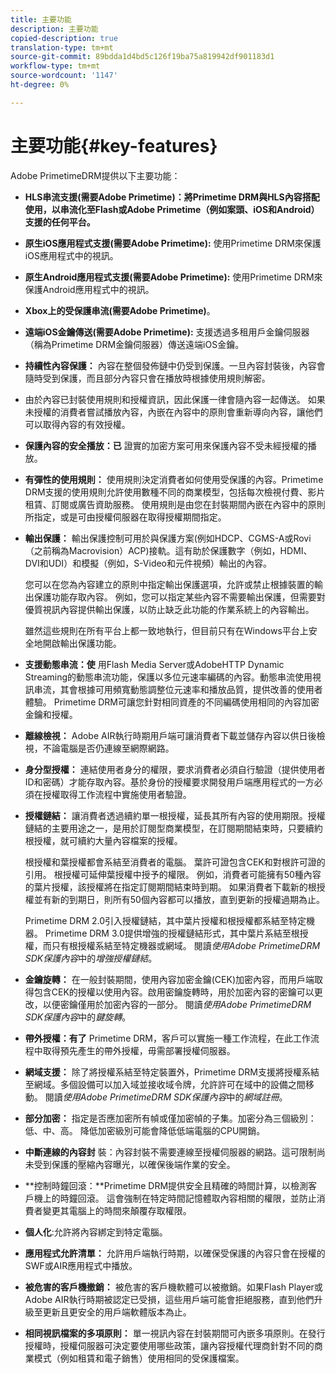 ```yaml
---
title: 主要功能
description: 主要功能
copied-description: true
translation-type: tm+mt
source-git-commit: 89bdda1d4bd5c126f19ba75a819942df901183d1
workflow-type: tm+mt
source-wordcount: '1147'
ht-degree: 0%

---
```



# 主要功能{#key-features}

Adobe PrimetimeDRM提供以下主要功能：

* **HLS串流支援(需要Adobe Primetime)：將Primetime DRM與HLS內容搭配使用，以串流化至Flash或Adobe Primetime（例如案頭、iOS和Android）支援的任何平台。** 
* **原生iOS應用程式支援(需要Adobe Primetime):** 使用Primetime DRM來保護iOS應用程式中的視訊。
* **原生Android應用程式支援(需要Adobe Primetime):** 使用Primetime DRM來保護Android應用程式中的視訊。
* **Xbox上的受保護串流(需要Adobe Primetime)**。
* **遠端iOS金鑰傳送(需要Adobe Primetime):** 支援透過多租用戶金鑰伺服器（稱為Primetime DRM金鑰伺服器）傳送遠端iOS金鑰。
* **持續性內容保護：** 內容在整個發佈鏈中仍受到保護。一旦內容封裝後，內容會隨時受到保護，而且部分內容只會在播放時根據使用規則解密。
* 由於內容已封裝使用規則和授權資訊，因此保護一律會隨內容一起傳送。 如果未授權的消費者嘗試播放內容，內嵌在內容中的原則會重新導向內容，讓他們可以取得內容的有效授權。
* **保護內容的安全播放：已** 證實的加密方案可用來保護內容不受未經授權的播放。
* **有彈性的使用規則：** 使用規則決定消費者如何使用受保護的內容。Primetime DRM支援的使用規則允許使用數種不同的商業模型，包括每次檢視付費、影片租賃、訂閱或廣告資助服務。 使用規則是由您在封裝期間內嵌在內容中的原則所指定，或是可由授權伺服器在取得授權期間指定。
* **輸出保護：** 輸出保護控制可用於與保護方案(例如HDCP、CGMS-A或Rovi（之前稱為Macrovision）ACP)接軌。這有助於保護數字（例如，HDMI、DVI和UDI）和模擬（例如，S-Video和元件視頻）輸出的內容。

   您可以在您為內容建立的原則中指定輸出保護選項，允許或禁止根據裝置的輸出保護功能存取內容。 例如，您可以指定某些內容不需要輸出保護，但需要對優質視訊內容提供輸出保護，以防止缺乏此功能的作業系統上的內容輸出。

   雖然這些規則在所有平台上都一致地執行，但目前只有在Windows平台上安全地開啟輸出保護功能。

* **支援動態串流：使** 用Flash Media Server或AdobeHTTP Dynamic Streaming的動態串流功能，保護以多位元速率編碼的內容。動態串流使用視訊串流，其會根據可用頻寬動態調整位元速率和播放品質，提供改善的使用者體驗。 Primetime DRM可讓您針對相同資產的不同編碼使用相同的內容加密金鑰和授權。
* **離線檢視：** Adobe AIR執行時期用戶端可讓消費者下載並儲存內容以供日後檢視，不論電腦是否仍連線至網際網路。
* **身分型授權：** 連結使用者身分的權限，要求消費者必須自行驗證（提供使用者ID和密碼）才能存取內容。基於身份的授權要求開發用戶端應用程式的一方必須在授權取得工作流程中實施使用者驗證。
* **授權鏈結：** 讓消費者透過續約單一根授權，延長其所有內容的使用期限。授權鏈結的主要用途之一，是用於訂閱型商業模型，在訂閱期間結束時，只要續約根授權，就可續約大量內容檔案的授權。

   根授權和葉授權都會系結至消費者的電腦。 葉許可證包含CEK和對根許可證的引用。 根授權可延伸葉授權中授予的權限。 例如，消費者可能擁有50種內容的葉片授權，該授權將在指定訂閱期間結束時到期。 如果消費者下載新的根授權並有新的到期日，則所有50個內容都可以播放，直到更新的授權過期為止。

   Primetime DRM 2.0引入授權鏈結，其中葉片授權和根授權都系結至特定機器。 Primetime DRM 3.0提供增強的授權鏈結形式，其中葉片系結至根授權，而只有根授權系結至特定機器或網域。 閱讀&#x200B;*使用Adobe PrimetimeDRM SDK保護內容*&#x200B;中的&#x200B;*增強授權鏈結*。

* **金鑰旋轉：** 在一般封裝期間，使用內容加密金鑰(CEK)加密內容，而用戶端取得包含CEK的授權以使用內容。啟用密鑰旋轉時，用於加密內容的密鑰可以更改，以便密鑰僅用於加密內容的一部分。 閱讀&#x200B;*使用Adobe PrimetimeDRM SDK保護內容*&#x200B;中的&#x200B;*鍵旋轉*。

* **帶外授權：有了** Primetime DRM，客戶可以實施一種工作流程，在此工作流程中取得預先產生的帶外授權，毋需部署授權伺服器。
* **網域支援：** 除了將授權系結至特定裝置外，Primetime DRM支援將授權系結至網域。多個設備可以加入域並接收域令牌，允許許可在域中的設備之間移動。 閱讀&#x200B;*使用Adobe PrimetimeDRM SDK保護內容*&#x200B;中的&#x200B;*網域註冊*。

* **部分加密：** 指定是否應加密所有幀或僅加密幀的子集。加密分為三個級別：低、中、高。 降低加密級別可能會降低低端電腦的CPU開銷。
* **中斷連線的內容封** 裝：內容封裝不需要連線至授權伺服器的網路。這可限制尚未受到保護的壓縮內容曝光，以確保後端作業的安全。
* **控制時鐘回滾：**Primetime DRM提供安全且精確的時間計算，以檢測客戶機上的時鐘回滾。 這會強制在特定時間記憶體取內容相關的權限，並防止消費者變更其電腦上的時間來顛覆存取權限。
* **個人化**:允許將內容綁定到特定電腦。
* **應用程式允許清單：** 允許用戶端執行時期，以確保受保護的內容只會在授權的SWF或AIR應用程式中播放。
* **被危害的客戶機撤銷：** 被危害的客戶機軟體可以被撤銷。如果Flash Player或Adobe AIR執行時期被認定已受損，這些用戶端可能會拒絕服務，直到他們升級至更新且更安全的用戶端軟體版本為止。
* **相同視訊檔案的多項原則：** 單一視訊內容在封裝期間可內嵌多項原則。在發行授權時，授權伺服器可決定要使用哪些政策，讓內容授權代理商針對不同的商業模式（例如租賃和電子銷售）使用相同的受保護檔案。